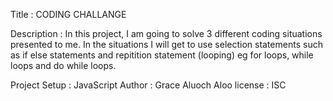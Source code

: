 Title : CODING CHALLANGE

Description : In this project, I am going to solve 3 different coding situations presented to me. In the situations I will get to use selection statements such as if else statements and repitition statement (looping) eg for loops, while loops and do while loops.

Project Setup : JavaScript
Author : Grace Aluoch Aloo
license : ISC
